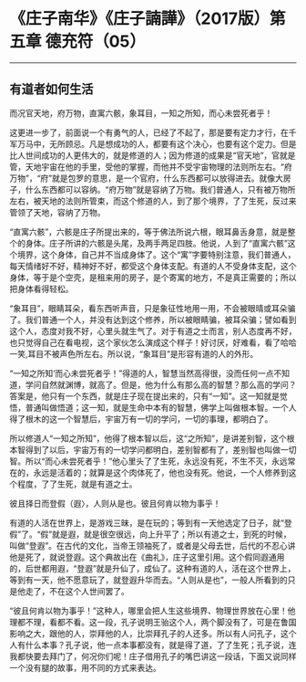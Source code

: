# 《庄子南华》《庄子諵譁》（2017版）第五章 德充符（05）

------

## 有道者如何生活

而况官天地，府万物，直寓六骸，象耳目，一知之所知，而心未尝死者乎！

这更进一步了，前面说一个有勇气的人，已经了不起了，那是要有定力才行，在千军万马中，无所顾忌。凡是想成功的人，都要有这个决心，也要有这个定力。但是比人世间成功的人更伟大的，就是修道的人；因为修道的成果是“官天地”，官就是管，天地宇宙在他的手里，受他的掌握，而他并不受宇宙物理的法则所左右。“府万物”，“府”就是包罗的意思，是一个官府，什么东西都可以放得进去。就像大房子，什么东西都可以容纳。“府万物”就是容纳了万物。我们普通人，只有被万物所左右，被天地的法则所管束，而这个修道的人，到了那个境界，了了生死，反过来管领了天地，容纳了万物。

“直寓六骸”，六骸是庄子所提出来的，等于佛法所说六根，眼耳鼻舌身意，就是整个的身体。庄子所讲的六骸是头尾，及两手两足四肢。他说，人到了“直寓六骸”这个境界，这个身体，自己并不当成身体了。这个“寓”字要特别注意，我们普通人，每天情绪好不好，精神好不好，都受这个身体支配。有道的人不受身体支配，这个身体，等于是个空壳，是租来用的房子，是个寄寓的地方，不是真正需要的；所以把身体看得轻松。

“象耳目”，眼睛耳朵，看东西听声音，只是象征性地用一用，不会被眼晴或耳朵骗了。我们普通一个人，并没有达到这个修养，所以被眼睛骗，被耳朵骗；譬如看到这个人，态度对我不好，心里头就生气了。对于有道之士而言，别人态度再不好，也只觉得自己在看电视，这个家伙怎么演成这个样子！好讨厌，好难看，看了哈哈一笑,耳目不被声色所左右。所以说，“象耳目”是形容有道的人的外形。

“一知之所知‘而心未尝死者乎！”得道的人，智慧当然高得很，没而任何一点不知道，学问自然就渊博，就高了。但是，他为什么有那么高的智慧？那么高的学问？答案是，他只有一个东西，就是庄子现在提出来的，只有“一知”。这一知就是觉悟，普通叫做悟道；这一知，就是生命中本有的智慧，佛学上叫做根本智。一个人得了根木的这一个智慧后，宇宙万有一切的学问，一切的事理，都明白了。

所以修道人“一知之所知”，他得了根本智以后，这“之所知”，是讲差别智，这个根本智得到了以后，宇宙万有的一切学问都明白，差别智都有了，差别智也叫做一切智。所以“而心未尝死者乎！”他心里头了了生死，永远没有死，不生不灭，永远常在的，永远是活着的；就算是这个肉体死了，他也没有死。他说，一个人修养到这个程度，了了生死，就是有道之士。

彼且择日而登假（遐〉，人则从是也。彼且何肯以物为事乎！

有道的人活在世界上，是游戏三昧，是在玩的；等到有一天他选定了日子，就“登假”了。“假”就是遐，就是很空很远，向上升平了；所以有道之士，到死的时候，叫做“登遐”。在古代的文化，当帝王领袖死了，或者是父母去世，后代的不忍心讲他是死了，就说登遐。这个典故出在《曲礼》，庄子这里引用。这个假同遐通用的，后世都用遐，“登遐”就是升仙了，成仙了。这种有道的人，活在这个世界上，等到有一天，他不愿意玩了，就登遐升华而去。“人则从是也”，一般人所看到的只是他走了，不在这个人世间罢了。

“彼且何肯以物为事乎！”这种人，哪里会把人生这些境界、物理世界放在心里！他理都不理，看都不看。这一段，孔子说明王骀这个人，两个脚没有了，可是在鲁国影响之大，跟他的人，崇拜他的人，比崇拜孔子的人还多。所以有人问孔子，这个人有什么本事？孔子说，他一点本事都没有，就是得了道，了了生死；孔子说，连我都快要去拜门了，何况你们呢！庄子借用孔子的嘴巴讲这一段话，下面又说同样一个没有腿的故事，用不同的方式来表达。